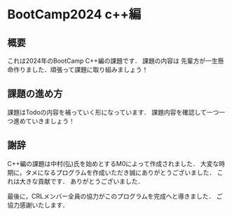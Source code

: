 # BootCamp2024 c++編

[comment]: <> (## Index)

[comment]: <> (- [2021BootCamp]&#40;#2021bootcamp&#41;)

[comment]: <> (  - [Index]&#40;#index&#41;)

[comment]: <> (  - [概要]&#40;#概要&#41;)

[comment]: <> (  - [TODO]&#40;#todo&#41;)
## 概要
これは2024年のBootCamp C++編の課題です．
課題の内容は
先輩方が一生懸命作りました．頑張って課題に取り組みましょう！

## 課題の進め方
課題はTodoの内容を補っていく形になっています．
課題内容を確認して一つ一つ進めていきましょう！



## 謝辞
C++編の課題は中村(弘)氏を始めとするM0によって作成されました．
大変な時期に，タメになるプログラムを作成いただき誠にありがとうございました．
これは大きな貢献です．
ありがとうございました．

最後に，CRLメンバー全員の協力がこのプログラムを完成へと導きました．
ご協力感謝いたします．